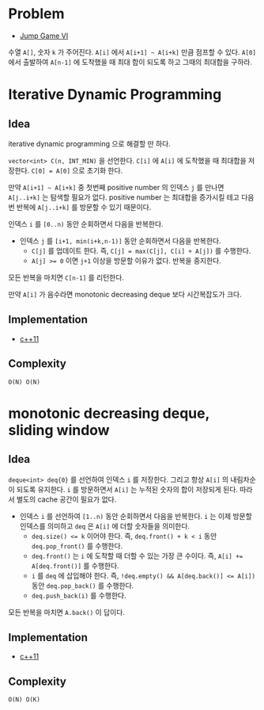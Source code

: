 # Problem

* [Jump Game VI](https://leetcode.com/problems/jump-game-vi/)

수열 `A[]`, 숫자 `k` 가 주어진다. `A[i]` 에서 `A[i+1] ~ A[i+k]` 만큼 점프할 수
있다. `A[0]` 에서 출발하여 `A[n-1]` 에 도착했을 때 최대 합이 되도록 하고 그때의
최대합을 구하라.

# Iterative Dynamic Programming

## Idea

iterative dynamic programming 으로 해결할 만 하다.

`vector<int> C(n, INT_MIN)` 을 선언한다. `C[i]` 에 `A[i]` 에 도착했을 때
최대합을 저장한다. `C[0] = A[0]` 으로 초기화 한다. 

만약 `A[i+1] ~ A[i+k]` 중 첫번째 positive number 의 인덱스 `j` 를 만나면
`A[j..i+k]` 는 탐색할 필요가 없다. positive number 는 최대합을 증가시킬 테고
다음번 반복에 `A[j..i+k]` 를 방문할 수 있기 때문이다.

인덱스 `i` 를 `[0..n)` 동안 순회하면서 다음을 반복한다.

* 인덱스 `j` 를 `[i+1, min(i+k,n-1)]` 동안 순회하면서 다음을 반복한다.
  * `C[j]` 를 업데이트 한다. 즉, `C[j] = max(C[j], C[i] + A[j])` 를 수행한다.
  * `A[j] >= 0` 이면 `j+1` 이상을 방문할 이유가 없다. 반복을 중지한다.

모든 반복을 마치면 `C[n-1]` 를 리턴한다.

만약 `A[i]` 가 음수라면 monotonic decreasing deque 보다 시간복잡도가 크다.

## Implementation

* [c++11](a.cpp)

## Complexity

```
O(N) O(N)
```

# monotonic decreasing deque, sliding window

## Idea

`deque<int> deq{0}` 를 선언하여 인덱스 `i` 를 저장한다. 그리고 항상 `A[i]` 의 내림차순이 되도록 유지한다. `i` 를 방문하면서 `A[i]` 는 누적된 숫자의 합이 저장되게 된다. 따라서 별도의 cache 공간이 필요가 없다.

* 인덱스 `i` 를 선언하여 `[1..n)` 동안 순회하면서 다음을 반복한다. `i` 는 이제 방문할 인덱스를 의미하고 `deq` 은 `A[i]` 에 더할 숫자들을 의미한다.
  * `deq.size() <= k` 이어야 한다. 즉, `deq.front() + k < i` 동안 `deq.pop_front()` 를 수행한다.
  * `deq.front()` 는 `i` 에 도착할 때 더할 수 있는 가장 큰 수이다. 즉, `A[i] += A[deq.front()]` 를 수행한다.
  * `i` 를 `deq` 에 삽입해야 한다. 즉, `!deq.empty() && A[deq.back()] <= A[i])` 동안 `deq.pop_back()` 를 수행한다.
  * `deq.push_back(i)` 를 수행한다.

모든 반복을 마치면 `A.back()` 이 답이다.

## Implementation

* [c++11](a.cpp)

## Complexity

```
O(N) O(K)
```
